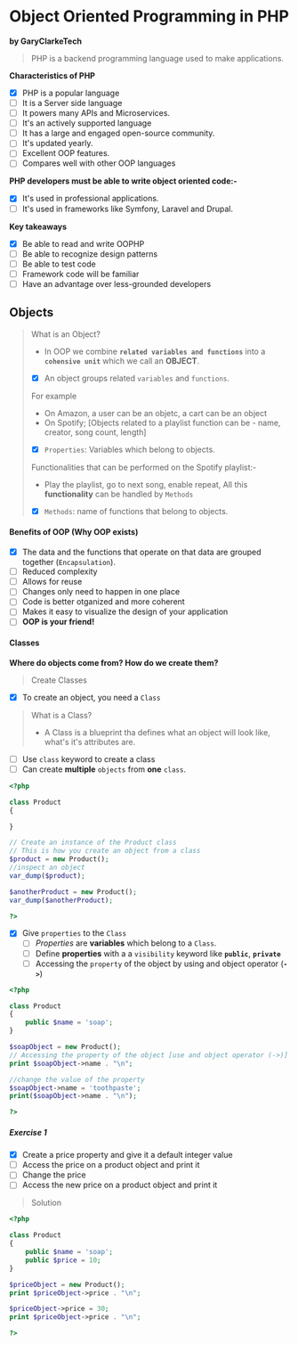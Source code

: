 # Object Oriented Programming in PHP
**by GaryClarkeTech**

> PHP is a backend programming language used to make applications.

**Characteristics of PHP**
- [x] PHP is a popular language
- [ ] It is a Server side language
- [ ] It powers many APIs and Microservices.
- [ ] It's an actively supported language
- [ ] It has a large and engaged open-source community.
- [ ] It's updated yearly.
- [ ] Excellent OOP features.
- [ ] Compares well with other OOP languages

**PHP developers must be able to write object oriented code:-**
- [x] It's used in professional applications.
- [ ] It's used in frameworks like Symfony, Laravel and Drupal.

**Key takeaways**
- [x] Be able to read and write OOPHP
- [ ] Be able to recognize design patterns
- [ ] Be able to test code
- [ ] Framework code will be familiar
- [ ] Have an advantage over less-grounded developers

## Objects
> What is an Object?
>
> - In OOP we combine **`related variables and functions`** into a **`cohensive unit`** which we call an **OBJECT**.
> - [x] An object groups related `variables` and `functions`.
> 
> For example
> - On Amazon, a user can be an objetc, a cart can be an object
> - On Spotify; [Objects related to a playlist function can be - name, creator, song count, length]
>
> - [x] `Properties`: Variables which belong to objects.
> 
> Functionalities that can be performed on the Spotify playlist:-
> - Play the playlist, go to next song, enable repeat,
> All this **functionality** can be handled by `Methods`
> 
> - [x] `Methods`: name of functions that belong to objects.

#### Benefits of OOP (Why OOP exists)
- [x] The data and the functions that operate on that data are grouped together (`Encapsulation`).
- [ ] Reduced complexity 
- [ ] Allows for  reuse
- [ ] Changes only need to happen in one place
- [ ] Code is better otganized and more coherent
- [ ] Makes it easy to visualize the design of your application
- [ ] **OOP is your friend!**

#### Classes
**Where do objects come from? How do we create them?**
> Create Classes
- [x] To create an object, you need a `Class`
> What is a Class?
> - A Class is a blueprint tha defines what an object will look like, what's it's attributes are.
- [ ] Use `class` keyword to create a class
- [ ] Can create **multiple** `objects` from **one** `class`.

```php
<?php 

class Product 
{

}

// Create an instance of the Product class
// This is how you create an object from a class
$product = new Product();
//inspect an object 
var_dump($product);

$anotherProduct = new Product();
var_dump($anotherProduct);

?>
```

- [x] Give `properties` to the `Class`
  - [ ] *Properties* are **variables** which belong to a `Class`.
  - [ ] Define **properties** with a a `visibility` keyword like **`public`**, **`private`**
  - [ ] Accessing the `property` of the object by using and object operator (**`->`**)

```php
<?php 

class Product 
{
    public $name = 'soap';
}

$soapObject = new Product();
// Accessing the property of the object [use and object operator (->)]
print $soapObject->name . "\n"; 

//change the value of the property
$soapObject->name = 'toothpaste';
print($soapObject->name . "\n");

?>
```

##### Exercise 1
- [x] Create a price property and give it a default integer value
- [ ] Access the price on a product object and print it
- [ ] Change the price
- [ ] Access the new price on a product object and print it
> Solution 
```php
<?php 

class Product 
{
    public $name = 'soap';
    public $price = 10;
}

$priceObject = new Product();
print $priceObject->price . "\n";

$priceObject->price = 30;
print $priceObject->price . "\n";

?>
```